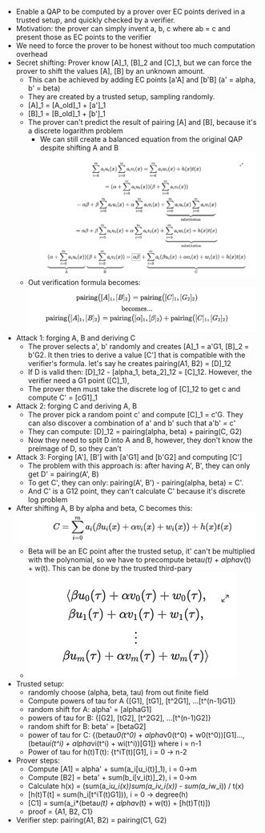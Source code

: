 - Enable a QAP to be computed by a prover over EC points derived in a trusted setup, and quickly checked by a verifier.
- Motivation: the prover can simply invent a, b, c where ab = c and present those as EC points to the verifier
- We need to force the prover to be honest without too much computation overhead
- Secret shifting: Prover know [A]_1, [B]_2 and [C]_1, but we can force the prover to shift the values [A], [B] by an
    unknown amount.
  - This can be achieved by adding EC points [a'A] and [b'B] (a' = alpha, b' = beta)
  - They are created by a trusted setup, sampling randomly.
  - [A]_1 = [A_old]_1 + [a']_1
  - [B]_1 = [B_old]_1 + [b']_1
  - The prover can't predict the result of pairing [A] and [B], because it's a discrete logarithm problem
    - We can still create a balanced equation from the original QAP despite shifting A and B
    ![img_18.png](img_18.png)
  - Out verification formula becomes:
  ![img_19.png](img_19.png)
- Attack 1: forging A, B and deriving C
  - The prover selects a', b' randomly and creates [A]_1 = a'G1, [B]_2 = b'G2. It then tries to derive a value [C'] that
  is compatible with the verifier's formula. let's say he creates pairing(A1, B2) = [D]_12
  - If D is valid then: [D]_12 - [alpha_1, beta_2]_12 = [C]_12. However, the verifier need a G1 point ([C]_1), 
  - The prover then must take the discrete log of [C]_12 to get c and compute C' = [cG1]_1
- Attack 2: forging C and deriving A, B
  - The prover pick a random point c' and compute [C]_1 = c'G. They can also discover a combination of a' and b' such that
  a'b' = c'
  - They can compute: [D]_12 = pairing(alpha, beta) + pairing(C, G2)
  - Now they need to split D into A and B, however, they don't know the preimage of D, so they can't
- Attack 3: Forging [A'], [B'] with [a'G1] and [b'G2] and computing [C']
  - The problem with this approach is: after having A', B', they can only get D' = pairing(A', B)
  - To get C', they can only: pairing(A', B') - pairing(alpha, beta) = C'. 
  - And C' is a G12 point, they can't calculate C' because it's discrete log problem
- After shifting A, B by alpha and beta, C becomes this:
![img_20.png](img_20.png)
  - Beta will be an EC point after the trusted setup, it' can't be multiplied with the polynomial, so we
  have to precompute beta*u(t) + alpha*v(t) + w(t). This can be done by the trusted third-pary
  - ![img_21.png](img_21.png)
- Trusted setup:
  - randomly choose (alpha, beta, tau) from out finite field
  - Compute powers of tau for A {[G1], [tG1], [t^2G1], ...[t^(n-1)G1]}
  - random shift for A: alpha' = [alphaG1]
  - powers of tau for B: {[G2], [tG2], [t^2G2], ...[t^(n-1)G2]}
  - random shift for B: beta' = [betaG2]
  - power of tau for C: {(beta*u0(t^0) + alpha*v0(t^0) + w0(t^0))[G1]..., (beta*ui(t^i) + alpha*vi(t^i) + wi(t^i))[G1]} where i = n-1
  - Power of tau for h(t)T(t): {t^iT(t)[G1], i = 0 -> n-2
- Prover steps:
  - Compute [A1] = alpha' + sum(a_i[u_i(t)]_1), i = 0->m
  - Compute [B2] = beta' + sum(b_i[v_i(t)]_2), i = 0->m
  - Calculate h(x) = (sum(a_i*u_i(x))*sum(a_i*v_i(x)) - sum(a_i*w_i)) / t(x)
  - [h(t)T(t] = sum(h_i[t^iT(t)G1])), i = 0 -> degree(h)
  - [C1] = sum(a_i*(beta*u(t) + alpha*v(t) + w(t)) + [h(t)T(t)])
  - proof = {A1, B2, C1}
- Verifier step: pairing(A1, B2) = pairing(C1, G2)